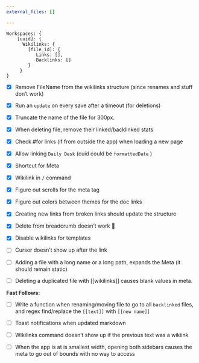 ```yaml
---
external_files: []

---
```


```plaintext
Workspaces: {
    [uuid]: {
      Wikilinks: {
        [file_id]: {
           Links: [],
           Backlinks: []
        }
     }
}
```

- [x] Remove FileName from the wikilinks structure (since renames and stuff don’t work)

- [x] Run an `update` on every save after a timeout (for deletions)

- [x] Truncate the name of the file for 300px.

- [x] When deleting file, remove their linked/backlinked stats

- [x] Check #for links (if from outside the app) when loading a new page

- [x] Allow linking `Daily Desk` (cuid could be `formattedDate` )

- [x] Shortcut for Meta

- [x] Wikilink in `/` command

- [x] Figure out scrolls for the meta tag

- [x] Figure out colors between themes for the doc links

- [x] Creating new links from broken links should update the structure

- [x] Delete from breadcrumb doesn’t work :facepalm:

- [x] Disable wikilinks for templates

- [ ] Cursor doesn’t show up after the link

- [ ] Adding a file with a long name or a long path, expands the Meta (it should remain static)

- [ ] Deleting a duplicated file with [[wikilinks]] causes blank values in meta.

**Fast Follows:**

- [ ] Write a function when renaming/moving file to go to all `backlinked` files, and regex find/replace the `[[text]]` with `[[new name]]`

- [ ] Toast notifications when updated markdown

- [ ] Wikilinks command doesn’t show up if the previous text was a wikiink

- [ ] When the app is at is smallest width, opening both sidebars causes the meta to go out of bounds with no way to access